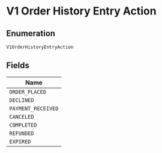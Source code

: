<!-- Optimized: 2025-10-06 -->
<!-- RPM: 1.6.2.1.1.6.2.1_v1-order-history-entry-action_20251006 -->
<!-- Session: E2E RPM DNA Application -->
<!-- AOM: RND (Reggie & Dro) -->
<!-- COI: TECHNOLOGY -->
<!-- RPM: HIGH -->
<!-- ACTION: BUILD -->

# V1 Order History Entry Action

## Enumeration

`V1OrderHistoryEntryAction`

## Fields

| Name |
|  --- |
| `ORDER_PLACED` |
| `DECLINED` |
| `PAYMENT_RECEIVED` |
| `CANCELED` |
| `COMPLETED` |
| `REFUNDED` |
| `EXPIRED` |
